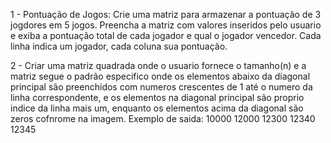 1 - Pontuação de Jogos: Crie uma matriz para armazenar a pontuação de 3 jogdores em 5 jogos. Preencha a matriz com valores inseridos pelo usuario e exiba a pontuação total de cada jogador e qual o jogador vencedor. Cada linha indica um jogador, cada coluna sua pontuação.

2 - Criar uma matriz quadrada onde o usuario fornece o tamanho(n) e a matriz segue o padrão especifico onde os elementos abaixo da diagonal principal são preenchidos com numeros crescentes de 1 até o numero da linha correspondente, e os elementos na diagonal principal são proprio indice da linha mais um, enquanto os elementos acima da diagonal são zeros cofnrome na imagem. Exemplo de saida:
10000
12000
12300
12340
12345
